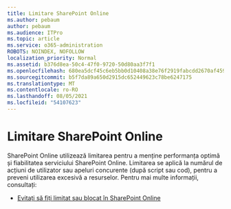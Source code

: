 ```yaml
---
title: Limitare SharePoint Online
ms.author: pebaum
author: pebaum
ms.audience: ITPro
ms.topic: article
ms.service: o365-administration
ROBOTS: NOINDEX, NOFOLLOW
localization_priority: Normal
ms.assetid: b376d8ea-50c4-47f0-9720-50d80aa3f7f1
ms.openlocfilehash: 680ea5dcf45c6eb5bb0d10408a38e76f2919fabcdd2670af45969ea6f9249b35
ms.sourcegitcommit: b5f7da89a650d2915dc652449623c78be6247175
ms.translationtype: MT
ms.contentlocale: ro-RO
ms.lasthandoff: 08/05/2021
ms.locfileid: "54107623"
---
```

# <a name="sharepoint-online-throttling"></a>Limitare SharePoint Online

SharePoint Online utilizează limitarea pentru a menține performanța optimă și fiabilitatea serviciului SharePoint Online. Limitarea se aplică la numărul de acțiuni de utilizator sau apeluri concurente (după script sau cod), pentru a preveni utilizarea excesivă a resurselor. Pentru mai multe informații, consultați:

- [Evitați să fiți limitat sau blocat în SharePoint Online](https://docs.microsoft.com/sharepoint/dev/general-development/how-to-avoid-getting-throttled-or-blocked-in-sharepoint-online)
